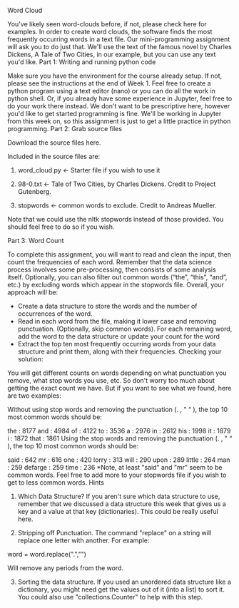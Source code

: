 Word Cloud

You've likely seen word-clouds before, if not, please check here for examples. In order to create word clouds, the software finds the most frequently occurring words in a text file. Our mini-programming assignment will ask you to do just that. We'll use the text of the famous novel by Charles Dickens, A Tale of Two Cities, in our example, but you can use any text you'd like. 
Part 1: Writing and running python code

Make sure you have the environment for the course already setup.  If not, please see the instructions at the end of Week 1.
Feel free to create a python program using a text editor (nano) or you can do all the work in python shell.  Or, if you already have some experience in Jupyter, feel free to do your work there instead. We don't want to be prescriptive here, however you'd like to get started programming is fine. We'll be working in Jupyter from this week on, so this assignment is just to get a little practice in python programming.
Part 2: Grab source files

Download the source files here.

Included in the source files are:

1. word_cloud.py <- Starter file if you wish to use it

2. 98-0.txt <- Tale of Two Cities, by Charles Dickens. Credit to Project Gutenberg.

3. stopwords <- common words to exclude. Credit to Andreas Mueller. 

Note that we could use the nltk stopwords instead of those provided. You should feel free to do so if you wish.

Part 3: Word Count

To complete this assignment, you will want to read and clean the input, then count the frequencies of each word. Remember that the data science process involves some pre-processing, then consists of some analysis itself. 
Optionally, you can also filter out common words (“the”, “this”, “and”, etc.) by excluding words which appear in the stopwords file.
Overall, your approach will be:
- Create a data structure to store the words and the number of occurrences of the word.
- Read in each word from the file, making it lower case and removing punctuation. (Optionally, skip common words).
          For each remaining word, add the word to the data structure or update your count for the word
- Extract the top ten most frequently occurring words from your data structure and print them, along with their frequencies.
Checking your solution:

You will get different counts on words depending on what punctuation you remove, what stop words you use, etc.  So don't worry too much about getting the exact count we have.  But if you want to see what we found, here are two examples:

Without using stop words and removing the punctuation (. , " “ ), the top 10 most common words should be:

the : 8177 
and : 4984 
of : 4122 
to : 3536 
a : 2976 
in : 2612 
his : 1998 
it : 1879 
i : 1872 
that : 1861
Using the stop words and removing the punctuation (. , " “ ), the top 10 most common words should be:

said : 642 
mr : 616 
one : 420 
lorry : 313 
will : 290 
upon : 289 
little : 264 
man : 259 
defarge : 259 
time : 236
*Note, at least "said" and "mr" seem to be common words. Feel free to add more to your stopwords file if you wish to get to less common words.
Hints

1. Which Data Structure? If you aren't sure which data structure to use, remember that we discussed a data structure this week that gives us a key and a value at that key (dictionaries). This could be really useful here.

2.  Stripping off Punctuation.  The command "replace" on a string will replace one letter with another.  For example:

  word = word.replace(".","")

  Will remove any periods from the word.

3.  Sorting the data structure.  If you used an unordered data structure like a dictionary, you might need get the values out of it (into a list) to sort it.  You could also use "collections.Counter" to help with this step.
